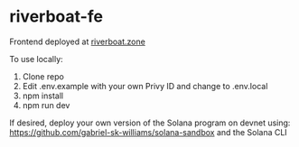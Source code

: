 # riverboat-fe
Frontend deployed at [riverboat.zone](https://riverboat.zone/)

To use locally:
1) Clone repo
2) Edit .env.example with your own Privy ID and change to .env.local
3) npm install
4) npm run dev

If desired, deploy your own version of the Solana program on devnet using: https://github.com/gabriel-sk-williams/solana-sandbox and the Solana CLI
